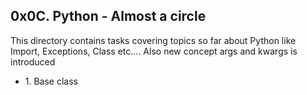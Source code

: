<h2>0x0C. Python - Almost a circle</h2>
<p>This directory contains tasks covering topics so far about Python like Import, Exceptions, Class etc.... Also new concept args and kwargs is introduced</p>
<ul>
<li>1. Base class</li>
</ul>
